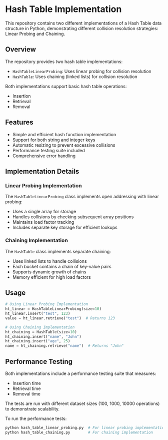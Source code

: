 # Hash Table Implementation

This repository contains two different implementations of a Hash Table data structure in Python, demonstrating different collision resolution strategies: Linear Probing and Chaining.

## Overview

The repository provides two hash table implementations:
- `HashTableLinearProbing`: Uses linear probing for collision resolution
- `HashTable`: Uses chaining (linked lists) for collision resolution

Both implementations support basic hash table operations:
- Insertion
- Retrieval
- Removal

## Features

- Simple and efficient hash function implementation
- Support for both string and integer keys
- Automatic resizing to prevent excessive collisions
- Performance testing suite included
- Comprehensive error handling

## Implementation Details

### Linear Probing Implementation
The `HashTableLinearProbing` class implements open addressing with linear probing:
- Uses a single array for storage
- Handles collisions by checking subsequent array positions
- Maintains load factor tracking
- Includes separate key storage for efficient lookups

### Chaining Implementation
The `HashTable` class implements separate chaining:
- Uses linked lists to handle collisions
- Each bucket contains a chain of key-value pairs
- Supports dynamic growth of chains
- Memory efficient for high load factors

## Usage

```python
# Using Linear Probing Implementation
ht_linear = HashTableLinearProbing(size=10)
ht_linear.insert("test", 123)
value = ht_linear.retrieve("test")  # Returns 123

# Using Chaining Implementation
ht_chaining = HashTable(size=10)
ht_chaining.insert("name", "John")
ht_chaining.insert("age", 25)
name = ht_chaining.retrieve("name")  # Returns "John"
```

## Performance Testing

Both implementations include a performance testing suite that measures:
- Insertion time
- Retrieval time
- Removal time

The tests are run with different dataset sizes (100, 1000, 10000 operations) to demonstrate scalability.

To run the performance tests:

```python
python hash_table_linear_probing.py  # For linear probing implementation
python hash_table_chaining.py        # For chaining implementation
```

